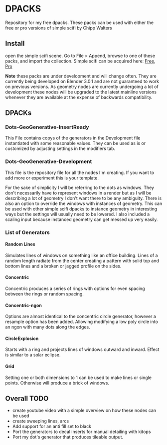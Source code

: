 # DPACKS
Repository for my free dpacks. These packs can be used with either the free or pro versions of simple scifi by Chipp Walters

## Install
open the simple scifi scene.  Go to File > Append, browse to one of these packs, and import the collection.
Simple scifi can be acquired here: [Free](https://chippwalters.gumroad.com/l/simplescififree), [Pro](https://chippwalters.gumroad.com/l/simplescifi)

**Note** these packs are under development and will change often. They are currently being developed on Blender 3.0.1 and are not guaranteed to work on previous versions. As geometry nodes are currently undergoing a lot of development these nodes will be upgraded to the latest mainline versions whenever they are available at the expense of backwards compatibility.


## DPACKs
### Dots-GeoGenerative-InsertReady
This File contains copys of the generators in the Development file instantiated with some reasonable values. They can be used as is or customized by adjusting settings in the modifiers tab.

### Dots-GeoGenerative-Development
This file is the repository file for all the nodes I'm creating. If you want to add more or experiment this is your template.

For the sake of simplicity I will be referring to the dots as windows. They don't necessarily have to represent windows in a render but as I will be describing a lot of geometry I don't want there to be any ambiguity. There is also an option to override the windows with instances of geometry. This can be used with other simple scifi dpacks to instance geometry in interesting ways but the settings will usually need to be lowered. I also included a scaling input because instanced geometry can get messed up very easily.

### List of Generators
#### Random Lines
Simulates lines of windows on something like an office building. Lines of a random length radiate from the center creating a pattern with solid top and bottom lines and a broken or jagged profile on the sides.


#### Concentric
Concentric produces a series of rings with options for even spacing between the rings or random spacing.


#### Concentric-ngon
Options are almost identical to the concentric circle generator, however a resample option has been added. Allowing modifying a low poly circle into an ngon with many dots along the edges.


#### CircleExplosion
Starts with a ring and projects lines of windows outward and inward. Effect is similar to a solar eclipse.


#### Grid
Setting one or both dimensions to 1 can be used to make lines or single points. Otherwise will produce a brick of windows.



## Overall TODO

* create youtube video with a simple overview on how these nodes can be used
* create sweeping lines, arcs
* Add support for an anti fill set to black
* Port the generators to decal inserts for manual detailing with kitops
* Port my dot's generator that produces tileable output.